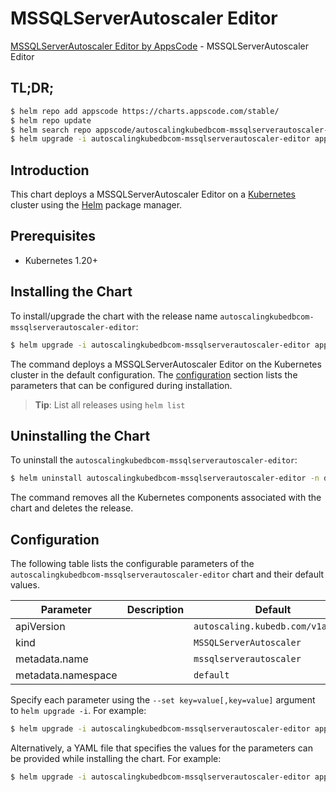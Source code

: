 # MSSQLServerAutoscaler Editor

[MSSQLServerAutoscaler Editor by AppsCode](https://appscode.com) - MSSQLServerAutoscaler Editor

## TL;DR;

```bash
$ helm repo add appscode https://charts.appscode.com/stable/
$ helm repo update
$ helm search repo appscode/autoscalingkubedbcom-mssqlserverautoscaler-editor --version=v0.24.0
$ helm upgrade -i autoscalingkubedbcom-mssqlserverautoscaler-editor appscode/autoscalingkubedbcom-mssqlserverautoscaler-editor -n default --create-namespace --version=v0.24.0
```

## Introduction

This chart deploys a MSSQLServerAutoscaler Editor on a [Kubernetes](http://kubernetes.io) cluster using the [Helm](https://helm.sh) package manager.

## Prerequisites

- Kubernetes 1.20+

## Installing the Chart

To install/upgrade the chart with the release name `autoscalingkubedbcom-mssqlserverautoscaler-editor`:

```bash
$ helm upgrade -i autoscalingkubedbcom-mssqlserverautoscaler-editor appscode/autoscalingkubedbcom-mssqlserverautoscaler-editor -n default --create-namespace --version=v0.24.0
```

The command deploys a MSSQLServerAutoscaler Editor on the Kubernetes cluster in the default configuration. The [configuration](#configuration) section lists the parameters that can be configured during installation.

> **Tip**: List all releases using `helm list`

## Uninstalling the Chart

To uninstall the `autoscalingkubedbcom-mssqlserverautoscaler-editor`:

```bash
$ helm uninstall autoscalingkubedbcom-mssqlserverautoscaler-editor -n default
```

The command removes all the Kubernetes components associated with the chart and deletes the release.

## Configuration

The following table lists the configurable parameters of the `autoscalingkubedbcom-mssqlserverautoscaler-editor` chart and their default values.

|     Parameter      | Description |                   Default                    |
|--------------------|-------------|----------------------------------------------|
| apiVersion         |             | <code>autoscaling.kubedb.com/v1alpha1</code> |
| kind               |             | <code>MSSQLServerAutoscaler</code>           |
| metadata.name      |             | <code>mssqlserverautoscaler</code>           |
| metadata.namespace |             | <code>default</code>                         |


Specify each parameter using the `--set key=value[,key=value]` argument to `helm upgrade -i`. For example:

```bash
$ helm upgrade -i autoscalingkubedbcom-mssqlserverautoscaler-editor appscode/autoscalingkubedbcom-mssqlserverautoscaler-editor -n default --create-namespace --version=v0.24.0 --set apiVersion=autoscaling.kubedb.com/v1alpha1
```

Alternatively, a YAML file that specifies the values for the parameters can be provided while
installing the chart. For example:

```bash
$ helm upgrade -i autoscalingkubedbcom-mssqlserverautoscaler-editor appscode/autoscalingkubedbcom-mssqlserverautoscaler-editor -n default --create-namespace --version=v0.24.0 --values values.yaml
```
